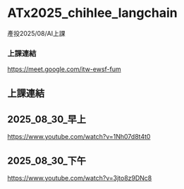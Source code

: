 # ATx2025_chihlee_langchain
產投2025/08/AI上課

### 上課連結
https://meet.google.com/itw-ewsf-fum

## 上課連結

## 2025_08_30_早上

https://www.youtube.com/watch?v=1Nh07d8t4t0

## 2025_08_30_下午

https://www.youtube.com/watch?v=3jto8z9DNc8